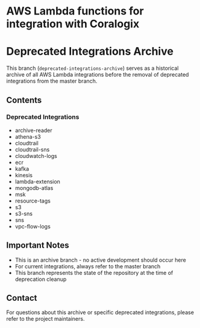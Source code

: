 # AWS Lambda functions for integration with Coralogix

# Deprecated Integrations Archive

This branch (`deprecated-integrations-archive`) serves as a historical archive of all AWS Lambda integrations before the removal of deprecated integrations from the master branch.

## Contents

### Deprecated Integrations

- archive-reader
- athena-s3
- cloudtrail
- cloudtrail-sns
- cloudwatch-logs
- ecr
- kafka
- kinesis
- lambda-extension
- mongodb-atlas
- msk
- resource-tags
- s3
- s3-sns
- sns
- vpc-flow-logs

## Important Notes

- This is an archive branch - no active development should occur here
- For current integrations, always refer to the master branch
- This branch represents the state of the repository at the time of deprecation cleanup

## Contact
For questions about this archive or specific deprecated integrations, please refer to the project maintainers.
